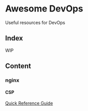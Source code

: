 # Awesome DevOps
Useful resources for DevOps

## Index

WIP

## Content

### nginx
#### CSP
[Quick Reference Guide](https://content-security-policy.com/)
